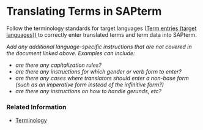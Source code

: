 # Translating Terms in SAPterm

Follow the terminology standards for target languages ([Term entries (target languages))](https://translation.sap.com/content/dam/sls/en_us/Terminology/SAPtermGuidelines/Standard%20-%20Term%20Entries%20-%20Target%20Language.pdf) to correctly enter translated terms and term data into SAPterm.

*Add any additional language-specific instructions that are not covered in the document linked above. Examples can include:*
* *are there any capitalization rules?*
* *are there any instructions for which gender or verb form to enter?*
* *are there any cases where translators should enter a non-base form (such as an imperative form instead of the infinitive form?)*
* *are there any instructions on how to handle gerunds, etc?*

### Related Information 
* [Terminology](https://translation.sap.com/terminology.html)
